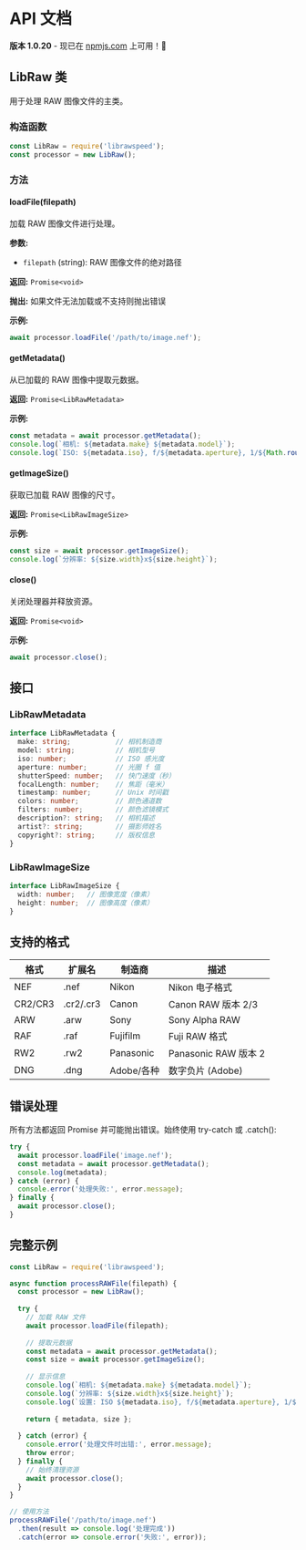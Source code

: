 # API 文档

**版本 1.0.20** - 现已在 [npmjs.com](https://www.npmjs.com/package/librawspeed) 上可用！🎉

## LibRaw 类

用于处理 RAW 图像文件的主类。

### 构造函数

```javascript
const LibRaw = require('librawspeed');
const processor = new LibRaw();
```

### 方法

#### loadFile(filepath)

加载 RAW 图像文件进行处理。

**参数:**
- `filepath` (string): RAW 图像文件的绝对路径

**返回:** `Promise<void>`

**抛出:** 如果文件无法加载或不支持则抛出错误

**示例:**
```javascript
await processor.loadFile('/path/to/image.nef');
```

#### getMetadata()

从已加载的 RAW 图像中提取元数据。

**返回:** `Promise<LibRawMetadata>`

**示例:**
```javascript
const metadata = await processor.getMetadata();
console.log(`相机: ${metadata.make} ${metadata.model}`);
console.log(`ISO: ${metadata.iso}, f/${metadata.aperture}, 1/${Math.round(1/metadata.shutterSpeed)}s`);
```

#### getImageSize()

获取已加载 RAW 图像的尺寸。

**返回:** `Promise<LibRawImageSize>`

**示例:**
```javascript
const size = await processor.getImageSize();
console.log(`分辨率: ${size.width}x${size.height}`);
```

#### close()

关闭处理器并释放资源。

**返回:** `Promise<void>`

**示例:**
```javascript
await processor.close();
```

## 接口

### LibRawMetadata

```typescript
interface LibRawMetadata {
  make: string;           // 相机制造商
  model: string;          // 相机型号  
  iso: number;            // ISO 感光度
  aperture: number;       // 光圈 f 值
  shutterSpeed: number;   // 快门速度（秒）
  focalLength: number;    // 焦距（毫米）
  timestamp: number;      // Unix 时间戳
  colors: number;         // 颜色通道数
  filters: number;        // 颜色滤镜模式
  description?: string;   // 相机描述
  artist?: string;        // 摄影师姓名
  copyright?: string;     // 版权信息
}
```

### LibRawImageSize

```typescript
interface LibRawImageSize {
  width: number;   // 图像宽度（像素）
  height: number;  // 图像高度（像素）
}
```

## 支持的格式

| 格式 | 扩展名 | 制造商 | 描述 |
|------|--------|--------|------|
| NEF  | .nef   | Nikon  | Nikon 电子格式 |
| CR2/CR3| .cr2/.cr3 | Canon | Canon RAW 版本 2/3 |
| ARW  | .arw   | Sony   | Sony Alpha RAW |
| RAF  | .raf   | Fujifilm | Fuji RAW 格式 |
| RW2  | .rw2   | Panasonic | Panasonic RAW 版本 2 |
| DNG  | .dng   | Adobe/各种 | 数字负片 (Adobe) |

## 错误处理

所有方法都返回 Promise 并可能抛出错误。始终使用 try-catch 或 .catch():

```javascript
try {
  await processor.loadFile('image.nef');
  const metadata = await processor.getMetadata();
  console.log(metadata);
} catch (error) {
  console.error('处理失败:', error.message);
} finally {
  await processor.close();
}
```

## 完整示例

```javascript
const LibRaw = require('librawspeed');

async function processRAWFile(filepath) {
  const processor = new LibRaw();
  
  try {
    // 加载 RAW 文件
    await processor.loadFile(filepath);
    
    // 提取元数据
    const metadata = await processor.getMetadata();
    const size = await processor.getImageSize();
    
    // 显示信息
    console.log(`相机: ${metadata.make} ${metadata.model}`);
    console.log(`分辨率: ${size.width}x${size.height}`);
    console.log(`设置: ISO ${metadata.iso}, f/${metadata.aperture}, 1/${Math.round(1/metadata.shutterSpeed)}s`);
    
    return { metadata, size };
    
  } catch (error) {
    console.error('处理文件时出错:', error.message);
    throw error;
  } finally {
    // 始终清理资源
    await processor.close();
  }
}

// 使用方法
processRAWFile('/path/to/image.nef')
  .then(result => console.log('处理完成'))
  .catch(error => console.error('失败:', error));
```
